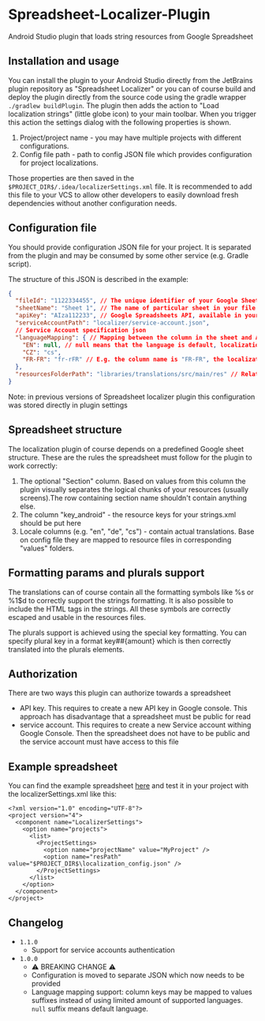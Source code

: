 # Spreadsheet-Localizer-Plugin
Android Studio plugin that loads string resources from Google Spreadsheet

## Installation and usage
You can install the plugin to your Android Studio directly from the JetBrains plugin repository as "Spreadsheet Localizer" or you can of course build and deploy the plugin directly from the source code using the gradle wrapper ```./gradlew buildPlugin```. The plugin then adds the action to "Load localization strings" (little globe icon) to your main toolbar. When you trigger this action the settings dialog with the following properties is shown.

1. Project/project name - you may have multiple projects with different configurations.
2. Config file path - path to config JSON file which provides configuration for project localizations. 

Those properties are then saved in the ```$PROJECT_DIR$/.idea/localizerSettings.xml``` file. It is recommended to add this file to your VCS to allow other developers to easily download fresh dependencies without another configuration needs.

## Configuration file

You should provide configuration JSON file for your project. It is separated from the plugin and may be consumed by some other service (e.g. Gradle script).

The structure of this JSON is described in the example:

```json
{
  "fileId": "1122334455", // The unique identifier of your Google Sheets file - it is the hash part of the URL
  "sheetName": "Sheet 1", // The name of particular sheet in your file
  "apiKey": "AIza112233", // Google Spreadsheets API, available in your Google developers console
  "serviceAccountPath": "localizer/service-account.json",
  // Service Account specification json
  "languageMapping": { // Mapping between the column in the sheet and Android values folder suffix
    "EN": null, // null means that the language is default, localizations will be saved to "values" folder
    "CZ": "cs",
    "FR-FR": "fr-rFR" // E.g. the column name is "FR-FR", the localizations will be saved to "values-fr-rFR" folder
  },
  "resourcesFolderPath": "libraries/translations/src/main/res" // Relative path to your "res" folder with respect to json configuration path
}
```

Note: in previous versions of Spreadsheet localizer plugin this configuration was stored directly in plugin settings

## Spreadsheet structure
The localization plugin of course depends on a predefined Google sheet structure. These are the rules the spreadsheet must follow for the plugin to work correctly:

1. The optional "Section" column. Based on values from this column the plugin visually separates the logical chunks of your resources (usually screens).The row containing section name shouldn't contain anything else.
2. The column "key_android" - the resource keys for your strings.xml should be put here
4. Locale columns (e.g. "en", "de", "cs") - contain actual translations. Base on config file they are mapped to resource files in corresponding "values" folders.

## Formatting params and plurals support
The translations can of course contain all the formatting symbols like %s or %1$d to correctly support the strings formatting. It is also possible to include the HTML tags in the strings. All these symbols are correctly escaped and usable in the resources files.

The plurals support is achieved using the special key formatting. You can specify plural key in a format key##{amount} which is then correctly translated into the plurals elements.

## Authorization

There are two ways this plugin can authorize towards a spreadsheet

- API key. This requires to create a new API key in Google console. This approach has disadvantage that a spreadsheet
  must be public for read
- service account. This requires to create a new Service account withing Google Console. Then the spreadsheet does not
  have to be public and the service account must have access to this file

## Example spreadsheet

You can find the example
spreadsheet [here](https://docs.google.com/spreadsheets/d/1Z5g7bHavCe1YKnnpLcGiaKbO0OOQB5VctPvACUQVDMs/edit#gid=0) and
test it in your project with the localizerSettings.xml like this:
```
<?xml version="1.0" encoding="UTF-8"?>
<project version="4">
  <component name="LocalizerSettings">
    <option name="projects">
      <list>
        <ProjectSettings>
          <option name="projectName" value="MyProject" />
          <option name="resPath" value="$PROJECT_DIR$\localization_config.json" />
        </ProjectSettings>
      </list>
    </option>
  </component>
</project>
```

## Changelog

- `1.1.0`
  - Support for service accounts authentication
- `1.0.0` 
    - ⚠️ BREAKING CHANGE ⚠️
    - Configuration is moved to separate JSON which now needs to be provided
    - Language mapping support: column keys may be mapped to values suffixes instead of using limited amount of supported languages. `null` suffix means default language.
